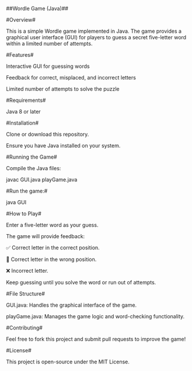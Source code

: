 ##Wordle Game (Java)##

#Overview#

This is a simple Wordle game implemented in Java. The game provides a graphical user interface (GUI) for players to guess a secret five-letter word within a limited number of attempts.

#Features#

Interactive GUI for guessing words

Feedback for correct, misplaced, and incorrect letters

Limited number of attempts to solve the puzzle

#Requirements#

Java 8 or later

#Installation#

Clone or download this repository.

Ensure you have Java installed on your system.

#Running the Game#

Compile the Java files:

javac GUI.java playGame.java

#Run the game:#

java GUI

#How to Play#

Enter a five-letter word as your guess.

The game will provide feedback:

✅ Correct letter in the correct position.

🔄 Correct letter in the wrong position.

❌ Incorrect letter.

Keep guessing until you solve the word or run out of attempts.

#File Structure#

GUI.java: Handles the graphical interface of the game.

playGame.java: Manages the game logic and word-checking functionality.

#Contributing#

Feel free to fork this project and submit pull requests to improve the game!

#License#

This project is open-source under the MIT License.

